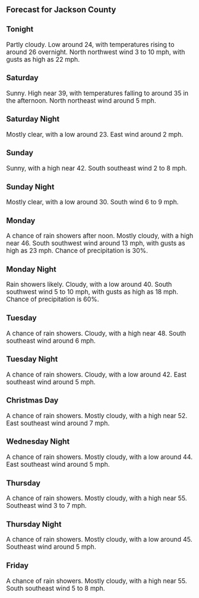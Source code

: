 <div>
   <h2>Forecast for Jackson County</h2>
   <p>
      <div style="font-size:120%">
         <h3>Tonight</h3>Partly cloudy. Low around 24, with temperatures rising to around 26 overnight. North northwest wind 3 to 10 mph, with gusts
         as high as 22 mph.<br></div>
   </p>
   <p>
      <div style="font-size:120%">
         <h3>Saturday</h3>Sunny. High near 39, with temperatures falling to around 35 in the afternoon. North northeast wind around 5 mph.<br></div>
   </p>
   <p>
      <div style="font-size:120%">
         <h3>Saturday Night</h3>Mostly clear, with a low around 23. East wind around 2 mph.<br></div>
   </p>
   <p>
      <div style="font-size:120%">
         <h3>Sunday</h3>Sunny, with a high near 42. South southeast wind 2 to 8 mph.<br></div>
   </p>
   <p>
      <div style="font-size:120%">
         <h3>Sunday Night</h3>Mostly clear, with a low around 30. South wind 6 to 9 mph.<br></div>
   </p>
   <p>
      <div style="font-size:120%">
         <h3>Monday</h3>A chance of rain showers after noon. Mostly cloudy, with a high near 46. South southwest wind around 13 mph, with gusts as
         high as 23 mph. Chance of precipitation is 30%.<br></div>
   </p>
   <p>
      <div style="font-size:120%">
         <h3>Monday Night</h3>Rain showers likely. Cloudy, with a low around 40. South southwest wind 5 to 10 mph, with gusts as high as 18 mph. Chance
         of precipitation is 60%.<br></div>
   </p>
   <p>
      <div style="font-size:120%">
         <h3>Tuesday</h3>A chance of rain showers. Cloudy, with a high near 48. South southeast wind around 6 mph.<br></div>
   </p>
   <p>
      <div style="font-size:120%">
         <h3>Tuesday Night</h3>A chance of rain showers. Cloudy, with a low around 42. East southeast wind around 5 mph.<br></div>
   </p>
   <p>
      <div style="font-size:120%">
         <h3>Christmas Day</h3>A chance of rain showers. Mostly cloudy, with a high near 52. East southeast wind around 7 mph.<br></div>
   </p>
   <p>
      <div style="font-size:120%">
         <h3>Wednesday Night</h3>A chance of rain showers. Mostly cloudy, with a low around 44. East southeast wind around 5 mph.<br></div>
   </p>
   <p>
      <div style="font-size:120%">
         <h3>Thursday</h3>A chance of rain showers. Mostly cloudy, with a high near 55. Southeast wind 3 to 7 mph.<br></div>
   </p>
   <p>
      <div style="font-size:120%">
         <h3>Thursday Night</h3>A chance of rain showers. Mostly cloudy, with a low around 45. Southeast wind around 5 mph.<br></div>
   </p>
   <p>
      <div style="font-size:120%">
         <h3>Friday</h3>A chance of rain showers. Mostly cloudy, with a high near 55. South southeast wind 5 to 8 mph.<br></div>
   </p>
</div>